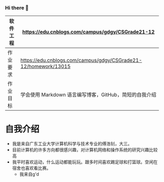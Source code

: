 ### Hi there 👋
| 软件工程 | https://edu.cnblogs.com/campus/gdgy/CSGrade21-12|
| ----------------- |--------------- |
| 作业要求| https://edu.cnblogs.com/campus/gdgy/CSGrade21-12/homework/13015 |
| 作业目标 | 学会使用 Markdown 语言编写博客，GitHub，简短的自我介绍 |

# 自我介绍
- 我是来自广东工业大学计算机科学与技术专业的傅浩钊，大三。
- 目前计算机的许多方向都很感兴趣，对计算机网络和操作系统的研究兴趣比较高
- 我平时喜欢运动，什么运动都能玩玩。跟多时间喜欢踢足球和打篮球。空闲在宿舍也喜欢看比赛。
  - 我来自g'd



<!--
**FHZ003/FHZ003** is a ✨ _special_ ✨ repository because its `README.md` (this file) appears on your GitHub profile.

Here are some ideas to get you started:

- 🔭 I’m currently working on ...
- 🌱 I’m currently learning ...
- 👯 I’m looking to collaborate on ...
- 🤔 I’m looking for help with ...
- 💬 Ask me about ...
- 📫 How to reach me: ...
- 😄 Pronouns: ...
- ⚡ Fun fact: ...
-->
